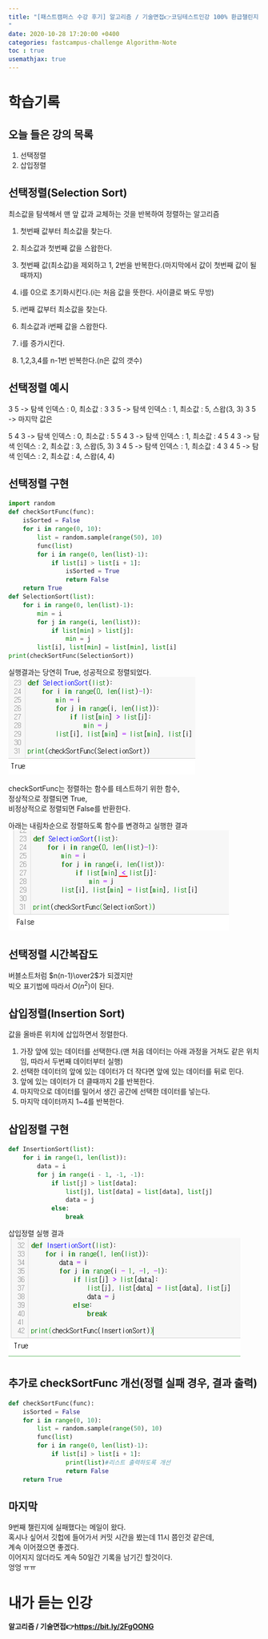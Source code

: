 ```yaml
---
title: "[패스트캠퍼스 수강 후기] 알고리즘 / 기술면접👉코딩테스트인강 100% 환급챌린지 10회차 미션
"
date: 2020-10-28 17:20:00 +0400
categories: fastcampus-challenge Algorithm-Note
toc : true
usemathjax: true
---
```

# 학습기록

## 오늘 들은 강의 목록

1. 선택정렬
2. 삽입정렬

## 선택정렬(Selection Sort)

최소값을 탐색해서 맨 앞 값과 교체하는 것을 반복하여 정렬하는 알고리즘  

1. 첫번째 값부터 최소값을 찾는다.
2. 최소값과 첫번째 값을 스왑한다.
3. 첫번째 값(최소값)을 제외하고 1, 2번을 반복한다.(마지막에서 값이 첫번째 값이 될때까지)

1. i를 0으로 초기화시킨다.(i는 처음 값을 뜻한다. 사이클로 봐도 무방)
2. i번째 값부터 최소값을 찾는다.
3. 최소값과 i번째 값을 스왑한다.
4. i를 증가시킨다.
5. 1,2,3,4를 n-1번 반복한다.(n은 값의 갯수)

## 선택정렬 예시

3 5 -> 탐색 인덱스 : 0, 최소값 : 3
3 5 -> 탐색 인덱스 : 1, 최소값 : 5, 스왑(3, 3)
3 5 -> 마지막 값은

5 4 3 -> 탐색 인덱스 : 0, 최소값 : 5
5 4 3 -> 탐색 인덱스 : 1, 최소값 : 4
5 4 3 -> 탐색 인덱스 : 2, 최소값 : 3, 스왑(5, 3)
3 4 5 -> 탐색 인덱스 : 1, 최소값 : 4
3 4 5 -> 탐색 인덱스 : 2, 최소값 : 4, 스왑(4, 4)

## 선택정렬 구현

```py
import random
def checkSortFunc(func):
    isSorted = False
    for i in range(0, 10):
        list = random.sample(range(50), 10)
        func(list)
        for i in range(0, len(list)-1):
            if list[i] > list[i + 1]:
                isSorted = True
                return False
    return True
def SelectionSort(list):
    for i in range(0, len(list)-1):
        min = i
        for j in range(i, len(list)):
            if list[min] > list[j]:
                min = j
        list[i], list[min] = list[min], list[i]
print(checkSortFunc(SelectionSort))
```
실행결과는 당연히 True, 성공적으로 정렬되었다.  
![오름차순](/assets/images/fastchallenge/day10/오름차순.PNG)

checkSortFunc는 정렬하는 함수를 테스트하기 위한 함수,  
정상적으로 정렬되면 True,  
비정상적으로 정렬되면 False를 반환한다.  

아래는 내림차순으로 정렬하도록 함수를 변경하고 실행한 결과  
![내림차순](/assets/images/fastchallenge/day10/내림차순.PNG)

## 선택정렬 시간복잡도

버블소트처럼 $n(n-1)\over2$가 되겠지만  
빅오 표기법에 따라서 $O(n^2)$이 된다.

## 삽입정렬(Insertion Sort)

값을 올바른 위치에 삽입하면서 정렬한다.

1. 가장 앞에 있는 데이터를 선택한다.(맨 처음 데이터는 아래 과정을 거쳐도 같은 위치임, 따라서 두번째 데이터부터 실행)
2. 선택한 데이터의 앞에 있는 데이터가 더 작다면 앞에 있는 데이터를 뒤로 민다.
3. 앞에 있는 데이터가 더 클때까지 2를 반복한다.
4. 마지막으로 데이터를 밀어서 생긴 공간에 선택한 데이터를 넣는다.
5. 마지막 데이터까지 1~4를 반복한다.

## 삽입정렬 구현
```py
def InsertionSort(list):
    for i in range(1, len(list)):
        data = i
        for j in range(i - 1, -1, -1):
            if list[j] > list[data]:
                list[j], list[data] = list[data], list[j]
                data = j
            else:
                break
```

삽입정렬 실행 결과  
![삽입](/assets/images/fastchallenge/day10/insertion.PNG)

## 추가로 checkSortFunc 개선(정렬 실패 경우, 결과 출력)
```py
def checkSortFunc(func):
    isSorted = False
    for i in range(0, 10):
        list = random.sample(range(50), 10)
        func(list)
        for i in range(0, len(list)-1):
            if list[i] > list[i + 1]:
                print(list)#리스트 출력하도록 개선
                return False
    return True
```

## 마지막

9번째 챌린지에 실패했다는 메일이 왔다.  
혹시나 싶어서 깃헙에 들어가서 커밋 시간을 봤는데 11시 쯤인것 같은데,  
계속 이어졌으면 좋겠다.  
이어지지 않더라도 계속 50일간 기록을 남기긴 할것이다.  
엉엉 ㅠㅠ

# 내가 듣는 인강

**알고리즘 / 기술면접👉https://bit.ly/2FgOONG**